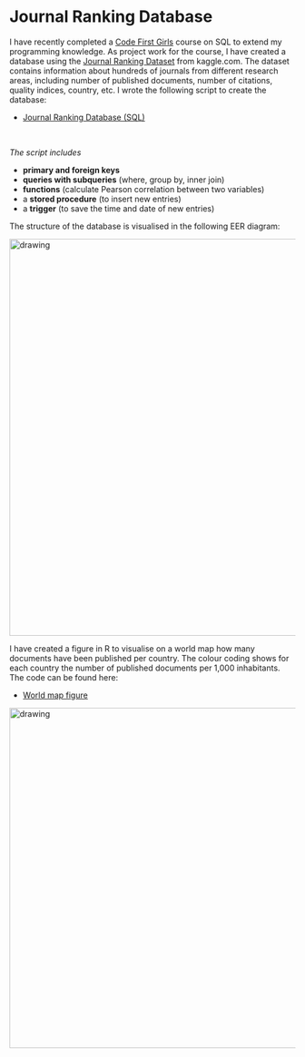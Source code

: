 # Journal Ranking Database

I have recently completed a [Code First Girls](https://codefirstgirls.com/) course on SQL to extend my programming knowledge. As project work for the course, I have created a database using the [Journal Ranking Dataset](https://www.kaggle.com/datasets/xabirhasan/journal-ranking-dataset) from kaggle.com. The dataset contains information about hundreds of journals from different research areas, including number of published documents, number of citations, quality indices, country, etc. I wrote the following script to create the database:

- <a href="https://verenasarrazin.github.io/Analysis-and-coding/Project_journal_ranking.html" title="Journal Ranking Database (SQL)">Journal Ranking Database (SQL)</a>

<br>

*The script includes*
- **primary and foreign keys**
- **queries with subqueries** (where, group by, inner join)
- **functions** (calculate Pearson correlation between two variables)
- a **stored procedure** (to insert new entries)
- a **trigger** (to save the time and date of new entries)

The structure of the database is visualised in the following EER diagram:

<img src="https://github.com/verenasarrazin/Analysis-and-coding/assets/73107031/9367bb38-b3b1-4a45-8839-15aebab71ddc" alt="drawing" width="700"/>

I have created a figure in R to visualise on a world map how many documents have been published per country. The colour coding shows for each country the number of published documents per 1,000 inhabitants. The code can be found here:

- [World map figure]()


<img src="https://github.com/verenasarrazin/Analysis-and-coding/assets/73107031/70cb5743-a839-4664-837c-eeba26dffa18" alt="drawing" width="600"/>


